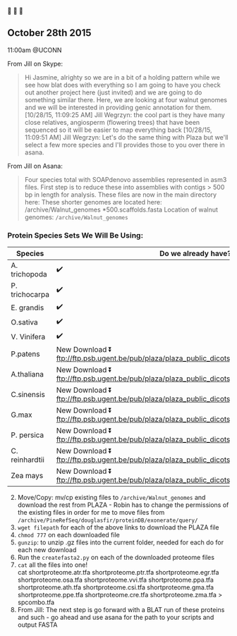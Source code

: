 :chestnut: :chestnut: :chestnut:

## October 28th 2015   
11:00am @UCONN

From Jill on Skype: 
> Hi Jasmine, alrighty so we are in a bit of a holding pattern while we see how blat does with everything so I am going to have you check out another project here (just invited) and we are going to do something similar there.  Here, we are looking at four walnut genomes and we will be interested in providing genic annotation for them.
> [10/28/15, 11:09:25 AM] Jill Wegrzyn: the cool part is they have many close relatives, angiosperm (flowering trees) that have been sequenced so it will be easier to map everything back
[10/28/15, 11:09:51 AM] Jill Wegrzyn: Let's do the same thing with Plaza but we'll select a few more species and I'll provides those to you over there in asana.
 
From Jill on Asana: 
>Four species total with SOAPdenovo assemblies represented in asm3 files.  First step is to reduce these into assemblies with contigs > 500 bp in length for analysis.
These files are now in the main directory here:
>These shorter genomes are located here: /archive/Walnut_genomes
*500.scaffolds.fasta
> Location of walnut genomes: `/archive/Walnut_genomes`

### Protein Species Sets We Will Be Using: 

| Species | Do we already have? | location |
|----|----|---|
A. trichopoda | :heavy_check_mark:| /archive/PineRefSeq/douglasfir/proteinDB/exonerate/query/shortproteome.atr.tfa
P. trichocarpa | :heavy_check_mark:| /archive/PineRefSeq/douglasfir/proteinDB/exonerate/query/shortproteome.ptr.tfa
E. grandis| :heavy_check_mark:| /archive/PineRefSeq/douglasfir/proteinDB/exonerate/query/shortproteome.egr.tfa
O.sativa | :heavy_check_mark:| /archive/PineRefSeq/douglasfir/proteinDB/exonerate/query/shortproteome.osa.tfa 
V. Vinifera | :heavy_check_mark: | /archive/PineRefSeq/douglasfir/proteinDB/exonerate/query/shortproteome.vvi.tfa  
P.patens | New Download :arrow_double_down: ftp://ftp.psb.ugent.be/pub/plaza/plaza_public_dicots_03/Fasta/proteome.ppa.tfa.gz| /archive/Walnut_genomes/shortproteome.ppa.tfa
A.thaliana | New Download :arrow_double_down: ftp://ftp.psb.ugent.be/pub/plaza/plaza_public_dicots_03/Fasta/proteome.ath.tfa.gz| /archive/Walnut_genomes/shortproteome.ath.tfa
C.sinensis|New Download :arrow_double_down: ftp://ftp.psb.ugent.be/pub/plaza/plaza_public_dicots_03/Fasta/proteome.csi.tfa.gz| /archive/Walnut_genomes/shortproteome.csi.tfa
G.max|New Download :arrow_double_down: ftp://ftp.psb.ugent.be/pub/plaza/plaza_public_dicots_03/Fasta/proteome.gma.tfa.gz| /archive/Walnut_genomes/shortproteome.gma.tfa
P. persica|New Download :arrow_double_down: ftp://ftp.psb.ugent.be/pub/plaza/plaza_public_dicots_03/Fasta/proteome.ppe.tfa.gz | /archive/Walnut_genomes/shortproteome.ppe.tfa
C. reinhardtii | New Download :arrow_double_down: ftp://ftp.psb.ugent.be/pub/plaza/plaza_public_dicots_03/Fasta/proteome.cre.tfa.gz| /archive/Walnut_genomes/shortproteome.cre.tfa
Zea mays | New Download :arrow_double_down: ftp://ftp.psb.ugent.be/pub/plaza/plaza_public_dicots_03/Fasta/proteome.zma.tfa.gz| /archive/Walnut_genomes/shortproteome.zma.tfa

2. Move/Copy: mv/cp existing files to `/archive/Walnut_genomes` and download the rest from PLAZA - Robin has to change the permissions of the existing files in order for me to move files from `/archive/PineRefSeq/douglasfir/proteinDB/exonerate/query/`   
3. `wget filepath` for each of the above links to download the PLAZA file
4. `chmod 777` on each downloaded file
3. `gunzip`: to unzip .gz files into the current folder, needed for each do for each new download
4. Run the `createfasta2.py` on each of the downloaded proteome files
5. `cat` all the files into one!   
cat shortproteome.atr.tfa shortproteome.ptr.tfa shortproteome.egr.tfa shortproteome.osa.tfa shortproteome.vvi.tfa shortproteome.ppa.tfa shortproteome.ath.tfa shortproteome.csi.tfa shortproteome.gma.tfa shortproteome.ppe.tfa shortproteome.cre.tfa shortproteome.zma.tfa > spcombo.tfa
6. From Jill: The next step is go forward with a BLAT run of these proteins and such - go ahead and use asana for the path to your scripts and output FASTA
